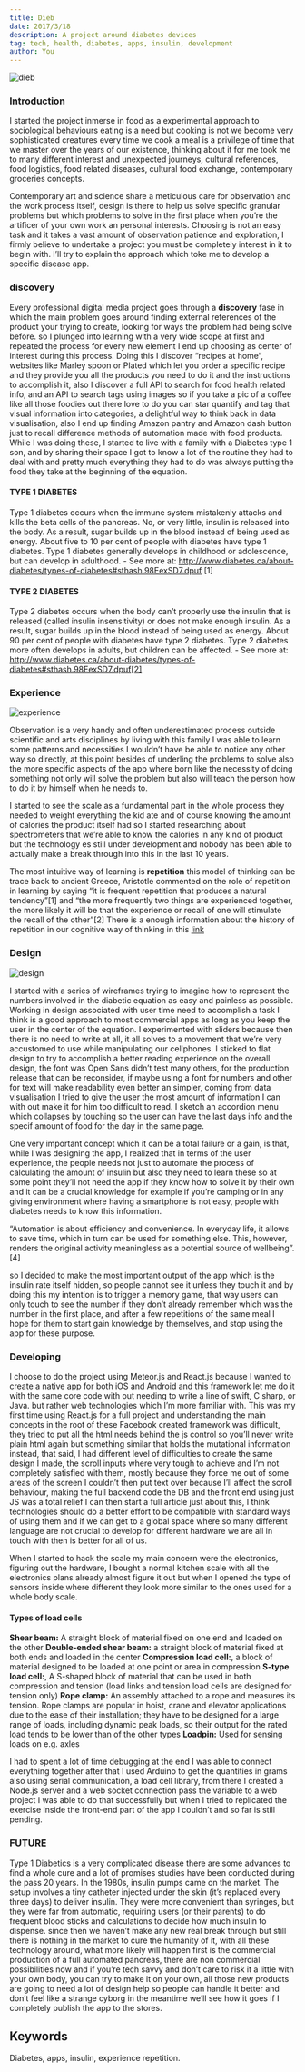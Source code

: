 ```yaml
---
title: Dieb
date: 2017/3/18
description: A project around diabetes devices
tag: tech, health, diabetes, apps, insulin, development
author: You
---
```


![dieb](https://previews.dropbox.com/p/thumb/ABnvxU8xU747-IW16W6f7H9J6Vc0TyJtZlP-ROzIRczThfaBkZYFXtcHytsAV0dLZoAx9ZHd_Mgp11SMGc7RqvSq5uIkg640l58UoKLN3hFr3hAcTKMWxy1fiJ-ogOVa6d2_FXVEmQ_8hz2iTBBPkDQ0CcIVIVaop8JnGKIikdXddWm3QSrrKSQsNgLflk1nWnivlZ8r-FHonuxju1nEBLJHYZYmjT37BO1ARa8iruWWlc8nujMCTDgzMin1rEjNI2K6kJeWpAj-lbi34R7X-bTgJNwMymG1AZwILTcjMR_y_6rO-rFKDj6KawhFlDkB9VTfBQLPXZfswk0udl6U5k1mnWxpVoXaX8G32rhe5WrgETjPZwJ664mdBRMRPgulH1c/p.png)

### Introduction

I started the project inmerse in food as a experimental approach to sociological behaviours eating is a need but cooking is not we become very sophisticated creatures every time we cook a meal is a privilege of time that we master over the years of our existence, thinking about it for me took me to many different interest and unexpected journeys, cultural references, food logistics, food related diseases, cultural food exchange, contemporary groceries concepts.

Contemporary art and science share a meticulous care for observation and the work process itself, design is there to help us solve specific granular problems but which problems to solve in the first place when you’re the artificer of your own work an personal interests. Choosing is not an easy task and it takes a vast amount of observation patience and exploration, I firmly believe to undertake a project you must be completely interest in it to begin with. I’ll try to explain the approach which toke me to develop a specific disease app. 

### discovery

Every professional digital media project goes through a **discovery** fase in which the main problem goes around finding external references of the product your trying to create, looking for ways the problem had being solve before. 
so I plunged into learning with a very wide scope at first and repeated the process for every new element I end up choosing as center of interest during this process. Doing this I discover “recipes at home“, websites like Marley spoon or Plated which let you order a specific recipe and they provide you all the products you need to do it and the instructions to accomplish it, also I discover a full API to search for food health related info, and an API to search tags using images so if you take a pic of a coffee like all those foodies out there love to do you can star quantify and tag that visual information into categories, a delightful way to think back in data visualisation, also I end up finding Amazon pantry and Amazon dash button just to recall difference methods of automation made with food products. While I was doing these, I started to live with a family with a Diabetes type 1 son, and by sharing their space I got to know a lot of the routine they had to deal with and pretty much everything they had to do was always putting the food they take at the beginning of the equation.

#### TYPE 1 DIABETES

Type 1 diabetes occurs when the immune system mistakenly attacks and kills the beta cells of the pancreas. No, or very little, insulin is released into the body. As a result, sugar builds up in the blood instead of being used as energy. About five to 10 per cent of people with diabetes have type 1 diabetes. Type 1 diabetes generally develops in childhood or adolescence, but can develop in adulthood. - See more at: http://www.diabetes.ca/about-diabetes/types-of-diabetes#sthash.98EexSD7.dpuf [1]

#### TYPE 2 DIABETES

Type 2 diabetes occurs when the body can’t properly use the insulin that is released (called insulin insensitivity) or does not make enough insulin. As a result, sugar builds up in the blood instead of being used as energy. About 90 per cent of people with diabetes have type 2 diabetes. Type 2 diabetes more often develops in adults, but children can be affected. - See more at: http://www.diabetes.ca/about-diabetes/types-of-diabetes#sthash.98EexSD7.dpuf[2]

### Experience

![experience](https://previews.dropbox.com/p/thumb/ABkUNfMzQ-vC7lDwyeBTPlMYiF1yAFJPjgUsJYQInSvcvDf4PwvIKKXqh0HJxdCMoAf9GdZmlPZVbWZMLEYYeH4InpFnkoCt7NbVPLiLWSNTnjVNwIiOxviQR68Y7PznX4adYZMsAB3E1nyTekSmBs62yYC_tBZtMz-7-G56hkeoq2FZopjQPCAa2_S_rLxB_qhPgIITgfTWt0b1I5ZN4xEBQ5Ahr3t3BS2Fw83hMdEinYCl0TTE6-fRjLVPOKf-ZFXCwSK-NSeaOImr07pjzlGuVAKeqZTiYMGnSj2o72ngpXmaXiJBMLxw5_Qz370FMq9Ro9xVT5N776_OJYXw-gqQgAyi72zqIGSalyPSrJHf8kE8gMAMaeX6NucFhonMSfc/p.png)

Observation is a very handy and often underestimated process outside scientific and arts disciplines by living with this family I was able to learn some patterns and necessities I wouldn’t have be able to notice any other way so directly, at this point besides of underling the problems to solve also the more specific aspects of the app where born like the necessity of doing something not only will solve the problem but also will teach the person how to do it by himself when he needs to.

I started to see the scale as a fundamental part in the whole process they needed to weight everything the kid ate and of course knowing the amount of calories the product itself had so I started researching about spectrometers that we’re able to know the calories in any kind of product but the technology es still under development and nobody has been able to actually make a break through into this in the last 10 years. 

The most intuitive way of learning is **repetition** this model of thinking can be trace back to ancient Greece, Aristotle commented on the role of repetition in learning by saying “it is frequent repetition that produces a natural tendency”[1] and “the more frequently two things are experienced together, the more likely it will be that the experience or recall of one will stimulate the recall of the other”[2]
There is a enough information about the history of repetition in our cognitive way of thinking in this [link](https://principlesoflearning.wordpress.com/dissertation/chapter-4-results/themes-identified/repetition/)

### Design

![design](https://previews.dropbox.com/p/thumb/ABl0jNaGW9ECsIZxSEz23ZTpeCvrgFYGWQnoYDxRLRivJvt1-ZukFxS8NYzqf8Av6ZckKxdUcZFxDpc3r1nf2vWItS7FIefgxQEfAxVz0jbbwEGo-8q0uoFID3yaN6zrlMTJm70hBsjEmbnfvjHQiHbG8SyoqK3D568-7e45o-4j7NfQmT3gmsbT-wrzHt0Brfal1fHeM2S7ySNdquIITqVNUh0MnDB2EX8dW9N3NeyAATRHxRdI8dnImd_qPvrmlEFMcx_9FZr_5oSKB12aUN-eeEXnV3qbaVILNX6-kFUWWwIXOpjbV8guOfJbFfXXogfEOm_4sPZmYBlXc26gje1D1-VO6GWpw83JIFlvjALpKDsRehTVqFTknPKR4PSCiMg/p.jpeg)

I started with a series of wireframes trying to imagine how to represent the numbers involved in the diabetic equation as easy and painless as possible. Working in design associated with user time need to accomplish a task I think is a good approach to most commercial apps as long as you keep the user in the center of the equation. I experimented with sliders because then there is no need to write at all, it all solves to a movement that we’re very accustomed to use while manipulating our cellphones. I sticked to flat design to try to accomplish a better reading experience on the overall design, the font was Open Sans didn’t test many others, for the production release that can be reconsider, if maybe using a font for numbers and other for text will make readability even better an simpler, coming from data visualisation I tried to give the user the most amount of information I can with out make it for him too difficult to read. I sketch an accordion menu which collapses by touching so the user  can have the last days info and the specif amount of food for the day in the same page.

One very important concept which it can be a total failure or a gain, is that, while I was designing the app, I realized that in terms of the user experience, the people needs not just to automate the process of calculating the amount of insulin but also they need to learn these so at some point they’ll not need the app if they know how to solve it by their own and it can be a crucial knowledge for example if you’re camping or in any giving environment where having a smartphone is not easy, people with diabetes needs to know this information.

“Automation  is  about  efficiency  and  convenience.  In everyday life, it allows to  save  time,  which in turn  can  be used for something else. This, however, renders the original activity meaningless as a potential source of wellbeing”.[4]

so I decided to make the most important output of the app which is the insulin rate itself hidden, so people cannot see it unless they touch it and by doing this my intention is to trigger a memory game, that way users can only touch to see the number if they don’t already remember which was the number in the first place, and after a few repetitions of the same meal I hope for them to start gain knowledge by themselves, and stop using the app for these purpose.

### Developing
I choose to do the project using Meteor.js and React.js because I wanted to create a native app for both iOS and Android and this framework let me do it with the same core code with out needing to write a line of swift, C sharp, or Java. but rather web technologies which I’m more familiar with. This was my first time using React.js for a full project and understanding the main concepts in the root of these Facebook created framework was difficult, they tried to put all the html needs behind the js control so you’ll never write plain html again but something similar that holds the mutational information instead, that said, I had different level of difficulties to create the same design I made, the scroll inputs where very tough to achieve and I’m not completely satisfied with them, mostly because they force me out of some areas of the screen I couldn’t then put text over because I’ll affect the scroll behaviour, making the full backend code the DB and the front end  using just JS was a total relief I can then start a full article just about this, I think technologies should do a better effort to be compatible with standard ways of using them and if we can get to a global space where so many different language are not crucial to develop for different hardware we are all in touch with then is better for all of us.

When I started to hack the scale my main concern were the electronics, figuring out the hardware, I bought a normal kitchen scale with all the electronics plans already almost figure it out but when I opened the type of sensors inside where different they look more similar to the ones used for a whole body scale.

#### Types of load cells
**Shear beam:** A straight block of material fixed on one end and loaded on the other
**Double-ended shear beam:** a straight block of material fixed at both ends and loaded in the center
**Compression load cell:**, a block of material designed to be loaded at one point or area in compression
**S-type load cell:**, A S-shaped block of material that can be used in both compression and tension (load links and tension load cells are designed for tension only)
**Rope clamp:** An assembly attached to a rope and measures its tension. Rope clamps are popular in hoist, crane and elevator applications due to the ease of their installation; they have to be designed for a large range of loads, including dynamic peak loads, so their output for the rated load tends to be lower than of the other types
**Loadpin:** Used for sensing loads on e.g. axles

I had to spent a lot of time debugging at the end I was able to connect everything together after that I used Arduino to get the quantities in grams also using serial communication, a load cell library, from there I created a Node.js server and a web socket connection pass the variable to a web project I was able to do that successfully but when I tried to replicated the exercise inside the front-end part of the app I couldn’t and so far is still pending. 

### FUTURE
Type 1 Diabetics is a very complicated disease there are some advances to find a whole cure and a lot of promises studies have been conducted during the pass 20 years. In the 1980s, insulin pumps came on the market. The setup involves a tiny catheter injected under the skin (it’s replaced every three days) to deliver insulin. They were more convenient than syringes, but they were far from automatic, requiring users (or their parents) to do frequent blood sticks and calculations to decide how much insulin to dispense. since then we haven’t make any new real break through  but still there is nothing in the market to cure the humanity of it, with all these technology around, what more likely will happen first is the commercial production of a full automated pancreas, there are non commercial possibilities now and if you’re tech savvy and don’t care to risk it a little with your own body, you can try to make it on your own, all those new products are going to need a lot of design help so people can handle it better and don’t feel like a strange cyborg in the meantime we’ll see how it goes if I completely publish the app to the stores. 

## Keywords
Diabetes, apps, insulin, experience repetition.
